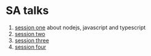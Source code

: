 # SA talks

1. [session one](session_one/readme.md) about nodejs, javascript and typescript
2. [session two](session_two/readme.md)
3. [session three](session_three/readme.md)
4. [session four](session_four/readme.md)